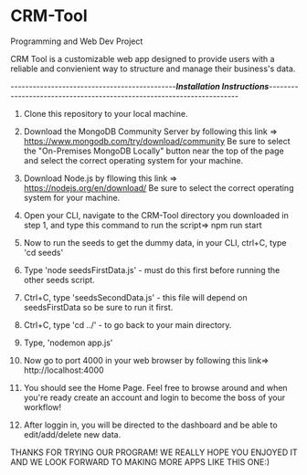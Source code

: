 # CRM-Tool
Programming and Web Dev Project

CRM Tool is a customizable web app designed to provide users with a reliable and convienient way to structure and manage their business's data.

---------------------------------------------***Installation Instructions***----------------------------------------------------------------------
1) Clone this repository to your local machine.

2) Download the MongoDB Community Server by following this link => https://www.mongodb.com/try/download/community 
    Be sure to select the "On-Premises MongoDB Locally" button near the top of the page and select the correct operating system for your machine.
3) Download Node.js by fllowing this link => https://nodejs.org/en/download/
    Be sure to select the correct operating system for your machine.
4) Open your CLI, navigate to the CRM-Tool directory you downloaded in step 1, and type this command to run the script=> npm run start
5) Now to run the seeds to get the dummy data, in your CLI, ctrl+C, type 'cd seeds'
6) Type 'node seedsFirstData.js' - must do this first before running the other seeds script.
7) Ctrl+C, type 'seedsSecondData.js' - this file will depend on seedsFirstData so be sure to run it first.
8) Ctrl+C, type 'cd ../' - to go back to your main directory.
9) Type, 'nodemon app.js'
10) Now go to port 4000 in your web browser by following this link=> http://localhost:4000
11) You should see the Home Page. Feel free to browse around and when you're ready create an account and login to become the boss of your workflow!
12) After loggin in, you will be directed to the dashboard and be able to edit/add/delete new data.

THANKS FOR TRYING OUR PROGRAM! WE REALLY HOPE YOU ENJOYED IT AND WE LOOK FORWARD TO MAKING MORE APPS LIKE THIS ONE:)
